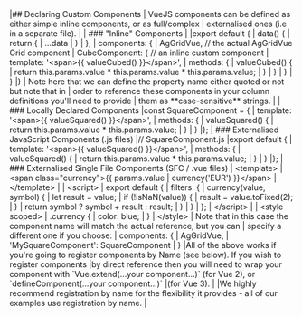 <framework-specific-section frameworks="vue">
|## Declaring Custom Components
| VueJS components can be defined as either simple inline components, or as full/complex
| externalised ones (i.e in a separate file).
|
| ### "Inline" Components
|
</framework-specific-section>

<framework-specific-section frameworks="vue">
<snippet transform={false}>
|export default {
|   data() {
|       return {
|           ...data 
|       }
|   },
|   components: {
|       AgGridVue,              // the actual AgGridVue Grid component
|       CubeComponent: {        // an inline custom component
|           template: '&lt;span>{{ valueCubed() }}&lt;/span>',
|           methods: {
|               valueCubed() {
|                   return this.params.value * this.params.value * this.params.value;
|               }
|           }
|       }
|   }
|}
</snippet>
</framework-specific-section>

<framework-specific-section frameworks="vue">
| Note here that we can define the property name either quoted or not but note that in
| order to reference these components in your column definitions you'll need to provide
| them as **case-sensitive** strings.
|
| ### Locally Declared Components
</framework-specific-section>

<framework-specific-section frameworks="vue">
<snippet transform={false}>
|const SquareComponent = {
|    template: '&lt;span>{{ valueSquared() }}&lt;/span>',
|    methods: {
|        valueSquared() {
|            return this.params.value * this.params.value;
|        }
|    }
|};
</snippet>
</framework-specific-section>

<framework-specific-section frameworks="vue">
| ### Externalised JavaScript Components (.js files)
</framework-specific-section>

<framework-specific-section frameworks="vue">
<snippet transform={false}>
|// SquareComponent.js
|export default {
|    template: '&lt;span>{{ valueSquared() }}&lt;/span>',
|    methods: {
|        valueSquared() {
|            return this.params.value * this.params.value;
|        }
|    }
|};
</snippet>
</framework-specific-section>

<framework-specific-section frameworks="vue">
| ### Externalised Single File Components (SFC / .vue files)
</framework-specific-section>

<framework-specific-section frameworks="vue">
<snippet transform={false}>
| &lt;template>
|     &lt;span class="currency">{{ params.value | currency('EUR') }}&lt;/span>
| &lt;/template>
|
| &lt;script>
| export default {
|     filters: {
|         currency(value, symbol) {
|             let result = value;
|             if (!isNaN(value)) {
|                 result = value.toFixed(2);
|             }
|             return symbol ? symbol + result : result;
|         }
|     }
| };
| &lt;/script>
|
| &lt;style scoped>
|     .currency {
|         color: blue;
|     }
| &lt;/style>
</snippet>
</framework-specific-section>

<framework-specific-section frameworks="vue">
| Note that in this case the component name will match the actual reference, but you can
| specify a different one if you choose:
</framework-specific-section>

<framework-specific-section frameworks="vue">
<snippet transform={false}>
| components: {
|     AgGridVue,
|     'MySquareComponent': SquareComponent
| }
</snippet>
</framework-specific-section>

<framework-specific-section frameworks="vue">
<note>
|All of the above works if you're going to register components by Name (see below). If you wish to register components
|by direct reference then you will need to wrap your component with `Vue.extend(...your component...)` (for Vue 2), or `defineComponent(...your component...)`
|(for Vue 3).
|
|We highly recommend registration by name for the flexibility it provides - all of our examples use registration by name.
|
</note>
</framework-specific-section>
